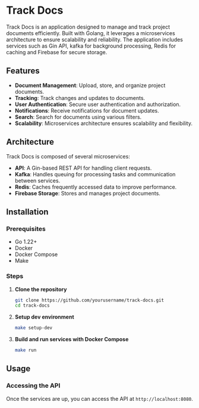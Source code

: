 # Track Docs

Track Docs is an application designed to manage and track project documents efficiently. Built with Golang, it leverages a microservices architecture to ensure scalability and reliability. The application includes services such as Gin API, kafka for background processing, Redis for caching and Firebase for secure storage.

## Features

- **Document Management**: Upload, store, and organize project documents.
- **Tracking**: Track changes and updates to documents.
- **User Authentication**: Secure user authentication and authorization.
- **Notifications**: Receive notifications for document updates.
- **Search**: Search for documents using various filters.
- **Scalability**: Microservices architecture ensures scalability and flexibility.

## Architecture

Track Docs is composed of several microservices:

- **API**: A Gin-based REST API for handling client requests.
- **Kafka**: Handles queuing for processing tasks and communication between services.
- **Redis**: Caches frequently accessed data to improve performance.
- **Firebase Storage**: Stores and manages project documents.

## Installation

### Prerequisites

- Go 1.22+
- Docker
- Docker Compose
- Make

### Steps

1. **Clone the repository**

    ```sh
    git clone https://github.com/yourusername/track-docs.git
    cd track-docs
    ```

2. **Setup dev environment**

    ```sh
    make setup-dev
    ```

3. **Build and run services with Docker Compose**

    ```sh
    make run
    ```

## Usage

### Accessing the API

Once the services are up, you can access the API at `http://localhost:8080`.
